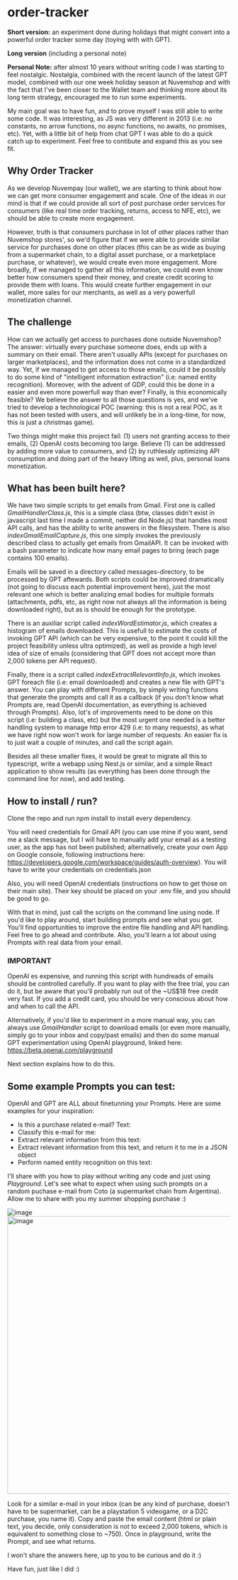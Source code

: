 # order-tracker
**Short version:** an experiment done during holidays that might convert into a powerful order tracker some day (toying with with GPT).

**Long version** (including a personal note)

**Personal Note:**
after almost 10 years without writing code I was starting to feel nostalgic. Nostalgia,
combined with the recent launch of the latest GPT model, combined with our one week holiday season at Nuvemshop and with the fact that I've been closer to the Wallet
team and thinking more about its long term strategy, encouraged me to run some experiments.  

My main goal was to have fun, and to prove myself I was still
able to write some code. It was interesting, as JS was very different in 2013 (i.e: no constants, no arrow functions, no async functions, no awaits, no promises, etc).
Yet, with a little bit of help from chat GPT I was able to do a quick catch up to experiment. Feel free to contibute and expand this as you see fit.

## Why Order Tracker
As we develop Nuvempay (our wallet), we are starting to think about how we can get more consumer engagement and scale. One of the ideas in our mind is that if
we could provide all sort of post purchase order services for consumers (like real time order tracking, returns, access to NFE, etc), we should be able to create more engagement.  

However, truth is that consumers purchase in lot of other places rather than Nuvemshop stores', so we'd figure that if we were able to provide similar service for
purchases done on other places (this can be as wide as buying from a supermarket chain, to a digital asset purchase, or a marketplace purchase, or whatever), we would create
even more engagement. More broadly, if we managed to gather all this information, we could even know better how consumers spend their money, and create credit scoring
to provide them with loans. This would create further engagement in our wallet, more sales for our merchants, as well as a very powerfull monetization channel.

## The challenge
How can we actually get access to purchases done outside Nuvemshop? The answer: virtually every purchase someone does, ends up with a summary on their email.
There aren't usually APIs (except for purchases on larger marketplaces), and the information does not come in a standardized way. Yet, if we managed to get access to those
emails, could it be possibly to do some kind of "intelligent information extraction" (i.e: named entity recognition). Moreover, with the advent of GDP, could this be done
in a easier and even more powerfull way than ever? Finally, is this economically feasible? We believe the answer to all those questions is yes, and we've tried to develop a technological
POC (warning: this is not a real POC, as it has not been tested with users, and will unlikely be in a long-time, for now, this is just a christmas game).  

Two things might make this project fail:
(1) users not granting access to their emails, (2) OpenAI costs becoming too large. Believe (1) can be addressed by adding more value to consumers, and (2) by ruthlessly optimizing API consumption and doing part of the heavy lifting as well, plus, personal loans monetization.

## What has been built here?
We have two simple scripts to get emails from Gmail. First one is called *GmailHandlerClass.js*, this is a simple class (btw, classes didn't exist in javascript last time
I made a commit, neither did Node.js) that handles most API calls, and has the ability to write answers in the filesystem. There is also *indexGmailEmailCapture.js*, this one
simply invokes the previously described class to actually get emails from GmailAPI. It can be invoked with a bash parameter to indicate how many email pages to bring (each page contains 100 emails).  

Emails will be saved in a directory called messages-directory, to be processed by GPT aftewards. Both scripts could be improved dramatically (not going to discuss each potential improvement here), just
the most relevant one which is better analizing email bodies for multiple formats (attachments, pdfs, etc, as right now not always all the information is being downloaded right), but as is should
be enough for the prototype.

There is an auxiliar script called *indexWordEstimator.js*, which creates a histogram of emails downloaded. This is usefull to estimate the costs of invoking GPT API (which can be very expensive, to the point 
it could kill the project feasibility unless ultra optimized), as well as provide a high level idea of size of emails (considering that GPT does not accept more than 2,000 tokens per API request).

Finally, there is a script called *indexExtractRelevantInfo.js*, which invokes GPT foreach file (i.e: email downloaded) and creates a new file with GPT's answer. You can play with different Prompts, by simply writing functions
that generate the prompts and call it as a callback (if you don't know what Prompts are, read OpenAI documentation, as everything is achieved through Prompts). Also, lot's of improvements need to be done on this script (i.e: building a class, etc)
but the most urgent one needed is a better handling system to manage http error 429 (i.e: to many requests), as what we have right now won't work for large number of requests. An easier fix is to just wait a couple of minutes, and call the script again.

Besides all these smaller fixes, it would be great to migrate all this to typescript, write a webapp using Nest.js or similar, and a simple React application to show results (as everything has been done through the command line for now), and add testing.

## How to install / run?
Clone the repo and run npm install to install every dependency.

You will need credentials for Gmail API (you can use mine if you want, send me a slack message, but I will have to manually add your email as a testing user, as the app has not been published; alternatively, create your own App on Google console, following instructions here:
https://developers.google.com/workspace/guides/auth-overview). You will have to write your credentials on credentials.json

Also, you will need OpenAI credentials (instructions on how to get those on their main site). Their key should be placed on your .env file, and you should be good to go.

With that in mind, just call the scripts on the command line using node. If you'd like to play around, start building prompts and see what you get. You'll find opportunities to improve the entire file handling and API handling.
Feel free to go ahead and contribute. Also, you'll learn a lot about using Prompts with real data from your email.

### IMPORTANT
OpenAI es expensive, and running this script with hundreads of emails should be controlled carefully. If you want to play with the free trial, you can do it, but be aware that you'll probably run out of the ~US$18 free credit very fast. If you add a credit card, you should be very conscious about how and when to call the API.

Alternatively, if you'd like to experiment in a more manual way, you can always use *GmailHandler* script to download emails (or even more manually, simply go to your inbox and copy/past emails) and then do some manual GPT experimentation using OpenAI playground, linked here: https://beta.openai.com/playground 

Next section explains how to do this.

## Some example Prompts you can test:
OpenAI and GPT are ALL about finetunning your Prompts. Here are some examples for your inspiration:
- Is this a purchase related e-mail? Text: 
- Classify this e-mail for me:
- Extract relevant information from this text:
- Extract relevant information from this text, and return it to me in a JSON object
- Perform named entity recognition on this text:

I'll share with you how to play without writing any code and just using *Playground*. Let's see what to expect when using such prompts on a random puchase e-mail from Coto (a supermarket chain from Argentina). Allow me to share with you my summer shopping purchase :)

![image](https://user-images.githubusercontent.com/2787291/211051720-e5889f06-5a9e-4314-b36d-5ee9094a0b2e.png)
<img width="626" alt="image" src="https://user-images.githubusercontent.com/2787291/211052916-2344ee7d-fc98-45a7-a604-f09ae0ebb79f.png">


Look for a similar e-mail in your inbox (can be any kind of purchase, doesn't have to be supermarket, can be a playstation 5 videogame, or a D2C purchase, you name it). Copy and paste the email content (html or plain text, you decide, only consideration is not to exceed 2,000 tokens, which is equivalent to something close to ~750). Once in playground, write the Prompt, and see what returns.

I won't share the answers here, up to you to be curious and do it :)

Have fun, just like I did :)






